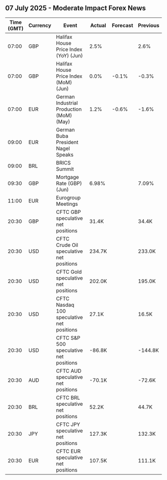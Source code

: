 ## 07 July 2025 - Moderate Impact Forex News

| Time (GMT) | Currency | Event | Actual | Forecast | Previous |
|------|----------|-------|--------|----------|----------|
| 07:00 | GBP | Halifax House Price Index (YoY) (Jun) | 2.5% |  | 2.6% |
| 07:00 | GBP | Halifax House Price Index (MoM) (Jun) | 0.0% | -0.1% | -0.3% |
| 07:00 | EUR | German Industrial Production (MoM) (May) | 1.2% | -0.6% | -1.6% |
| 09:00 | EUR | German Buba President Nagel Speaks |  |  |  |
| 09:00 | BRL | BRICS Summit |  |  |  |
| 09:30 | GBP | Mortgage Rate (GBP) (Jun) | 6.98% |  | 7.09% |
| 11:00 | EUR | Eurogroup Meetings |  |  |  |
| 20:30 | GBP | CFTC GBP speculative net positions | 31.4K |  | 34.4K |
| 20:30 | USD | CFTC Crude Oil speculative net positions | 234.7K |  | 233.0K |
| 20:30 | USD | CFTC Gold speculative net positions | 202.0K |  | 195.0K |
| 20:30 | USD | CFTC Nasdaq 100 speculative net positions | 27.1K |  | 16.5K |
| 20:30 | USD | CFTC S&P 500 speculative net positions | -86.8K |  | -144.8K |
| 20:30 | AUD | CFTC AUD speculative net positions | -70.1K |  | -72.6K |
| 20:30 | BRL | CFTC BRL speculative net positions | 52.2K |  | 44.7K |
| 20:30 | JPY | CFTC JPY speculative net positions | 127.3K |  | 132.3K |
| 20:30 | EUR | CFTC EUR speculative net positions | 107.5K |  | 111.1K |
